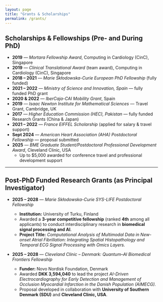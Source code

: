 ```yaml
---
layout: page
title: "Grants & Scholarships"
permalink: /grants/
---
```


## Scholarships & Fellowships (Pre- and During PhD)

- **2019** — *Mortara Fellowship Award*, Computing in Cardiology (CinC), Singapore  
- **2019** — *Clinical Translational Award* (team award), Computing in Cardiology (CinC), Singapore  
- **2018 – 2021** — *Marie Skłodowska-Curie European PhD Fellowship* (fully funded)  
- **2021 – 2022** — *Ministry of Science and Innovation, Spain* — fully funded PhD grant  
- **2020 & 2022** — *IberCaja-CAI Mobility Grant*, Spain  
- **2019** — *Isaac Newton Institute for Mathematical Sciences* — Travel Grant, Cambridge, UK  
- **2017** — *Higher Education Commission (HEC), Pakistan* — fully funded Research Grants (China & Japan)  
- **2021 – 2022** — *France EIFFEL Scholarship* (applied for salary & travel support)  
- **Sept 2024** — *American Heart Association (AHA) Postdoctoral Fellowship* — proposal submitted  
- **2025** — *BME Graduate Student/Postdoctoral Professional Development Award*, Cleveland Clinic, USA  
  - Up to \$5,000 awarded for conference travel and professional development support

---

## Post-PhD Funded Research Grants (as Principal Investigator)

- **2025 – 2028** — *Marie Skłodowska-Curie SYS-LIFE Postdoctoral Fellowship*  
  - **Institution:** University of Turku, Finland  
  - Awarded a **3-year competitive fellowship** (ranked **4th** among all applicants) to conduct interdisciplinary research in **biomedical signal processing and AI**.  
  - **Project Title:** *Computational Analysis of Multimodal Data in New-onset Atrial Fibrillation: Integrating Spatial Histopathology and Temporal ECG Signal Processing with Omics Layers.*

- **2025 – 2028** — *Cleveland Clinic – Denmark: Quantum–AI Biomedical Frontiers Fellowship*  
  - **Funder:** Novo Nordisk Foundation, Denmark  
  - Awarded **DKK 3,594,040** to lead the project *AI-Driven Electrocardiography for Early Detection and Management of Occlusion Myocardial Infarction in the Danish Population (AIMECG).*  
  - Proposal developed in collaboration with **University of Southern Denmark (SDU)** and **Cleveland Clinic, USA**.

